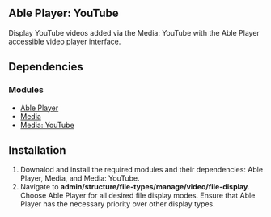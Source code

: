 ## Able Player: YouTube

Display YouTube videos added via the Media: YouTube with the Able Player
accessible video player interface.

## Dependencies

### Modules

*   [Able Player](https://www.drupal.org/sandbox/npacker/2508441)
*   [Media](https://www.drupal.org/project/media)
*   [Media: YouTube](https://www.drupal.org/project/media_youtube)

## Installation

1.  Downalod and install the required modules and their dependencies: Able
    Player, Media, and Media: YouTube.
2.  Navigate to **admin/structure/file-types/manage/video/file-display**. Choose
    Able Player for all desired file display modes. Ensure that Able Player has
    the necessary priority over other display types.
